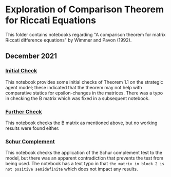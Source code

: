 # Exploration of Comparison Theorem for Riccati Equations

This folder contains notebooks regarding "A comparison theorem for matrix Riccati difference equations" by Wimmer and Pavon (1992).

## December 2021

### [Initial Check](https://github.com/jbrightuniverse/strategic_influencer_of_naive_agents/blob/main/comparison_theorem/initial_check.html)
This notebook provides some initial checks of Theorem 1.1 on the strategic agent model; these indicated that the theorem may not help with comparative statics for epsilon-changes in the matrices. There was a typo in checking the B matrix which was fixed in a subsequent notebook.

### [Further Check](https://github.com/jbrightuniverse/strategic_influencer_of_naive_agents/blob/main/comparison_theorem/further_check.html)
This notebook checks the B matrix as mentioned above, but no working results were found either.

### [Schur Complement](https://github.com/jbrightuniverse/strategic_influencer_of_naive_agents/blob/main/comparison_theorem/schur_complement_check.html)
This notebook checks the application of the Schur complement test to the model, but there was an apparent contradiction that prevents the test from being used. The notebook has a text typo in that `the matrix in block 2 is not positive semidefinite` which does not impact any results.
